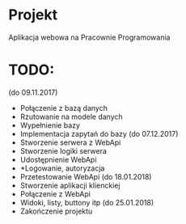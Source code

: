 # Projekt
Aplikacja webowa na Pracownie Programowania
# TODO:
 (do 09.11.2017)
 - Połączenie z bazą danych
 - Rzutowanie na modele danych
 - Wypełnienie bazy
 - Implementacja zapytań do bazy
 (do 07.12.2017)
 - Stworzenie serwera z WebApi
 - Stworzenie logiki serwera
 - Udostępnienie WebApi
 - *Logowanie, autoryzacja
 - Przetestowanie WebApi
 (do 18.01.2018)
 - Stworzenie aplikacji klienckiej
 - Połączenie z WebApi
 - Widoki, listy, buttony itp
 (do 25.01.2018)
 - Zakończenie projektu
